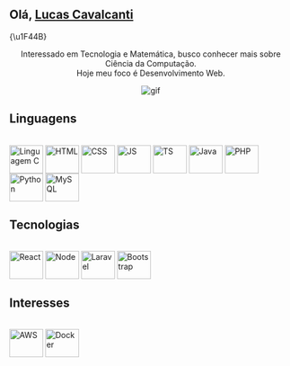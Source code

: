 <meta charset="UTF-8">

<h2>Olá, <a href="https://www.linkedin.com/in/lucasmirandacavalcanti/">Lucas Cavalcanti</a></h2> {\u1F44B}

<p align="center">Interessado em Tecnologia e Matemática, busco conhecer mais sobre Ciência da Computação. </br>
Hoje meu foco é Desenvolvimento Web.</p>

<p align="center">
 <img src="https://user-images.githubusercontent.com/67709472/209714244-dc8d5cc4-9743-40ab-8d7f-b1060d6cdb0a.gif" alt="gif"/>
</p>


## Linguagens
<div style="display: inline_block"><br>
  <img align="center" alt="Linguagem C" height="50" width="60"  src="https://cdn.jsdelivr.net/gh/devicons/devicon/icons/c/c-original.svg" />
  <img align="center" alt="HTML" height="50" width="60"  src="https://cdn.jsdelivr.net/gh/devicons/devicon/icons/html5/html5-original.svg" />
  <img align="center" alt="CSS" height="50" width="60"  src="https://cdn.jsdelivr.net/gh/devicons/devicon/icons/css3/css3-original.svg" />
  <img align="center" alt="JS" height="50" width="60"  src="https://cdn.jsdelivr.net/gh/devicons/devicon/icons/javascript/javascript-original.svg" />
  <img align="center" alt="TS" height="50" width="60"  src="https://cdn.jsdelivr.net/gh/devicons/devicon/icons/typescript/typescript-original.svg" />  
  <img align="center" alt="Java" height="50" width="60"  src="https://cdn.jsdelivr.net/gh/devicons/devicon/icons/java/java-original.svg" />
  <img align="center" alt="PHP" height="50" width="60"  src="https://cdn.jsdelivr.net/gh/devicons/devicon/icons/php/php-plain.svg" />
  <img align="center" alt="Python" height="50" width="60"  src="https://cdn.jsdelivr.net/gh/devicons/devicon/icons/python/python-original.svg" />
  <img align="center" alt="MySQL" height="50" width="60"  src="https://cdn.jsdelivr.net/gh/devicons/devicon/icons/mysql/mysql-original-wordmark.svg" />
</div>

## Tecnologias
<div style="display: inline_block"><br>
  <img align="center" alt="React" height="50" width="60"  src="https://cdn.jsdelivr.net/gh/devicons/devicon/icons/react/react-original.svg" />
  <img align="center" alt="Node" height="50" width="60"  src="https://cdn.jsdelivr.net/gh/devicons/devicon/icons/nodejs/nodejs-original.svg" />
  <img align="center" alt="Laravel" height="50" width="60"  src="https://cdn.jsdelivr.net/gh/devicons/devicon/icons/laravel/laravel-plain-wordmark.svg" />
  <!-- <img align="center" alt="Sass" height="50" width="60"  src="https://cdn.jsdelivr.net/gh/devicons/devicon/icons/sass/sass-original.svg" /> -->
  <img align="center" alt="Bootstrap" height="50" width="60"  src="https://cdn.jsdelivr.net/gh/devicons/devicon/icons/bootstrap/bootstrap-original.svg" />

## Interesses
<div style="display: inline_block"><br>
  <img align="center" alt="AWS" height="50" width="60"  src="https://cdn.jsdelivr.net/gh/devicons/devicon/icons/amazonwebservices/amazonwebservices-original-wordmark.svg" />  
  <img align="center" alt="Docker" height="50" width="60"  src="https://cdn.jsdelivr.net/gh/devicons/devicon/icons/docker/docker-original.svg" />
</div>
